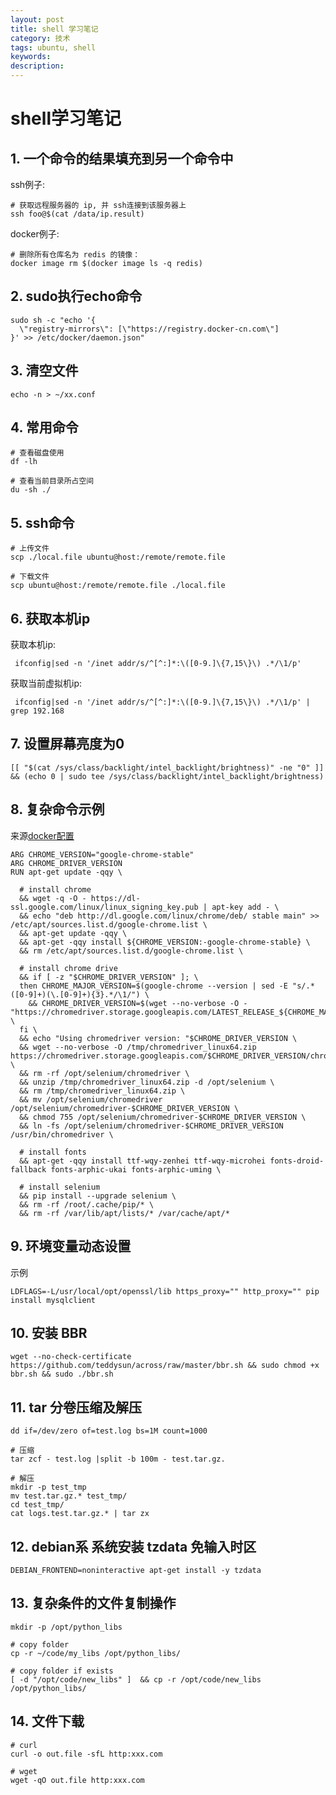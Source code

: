 ```yaml
---
layout: post
title: shell 学习笔记
category: 技术
tags: ubuntu, shell
keywords: 
description: 
---
```


# shell学习笔记

## 1. 一个命令的结果填充到另一个命令中
ssh例子:

```
# 获取远程服务器的 ip, 并 ssh连接到该服务器上
ssh foo@$(cat /data/ip.result)
```

docker例子:

```
# 删除所有仓库名为 redis 的镜像：
docker image rm $(docker image ls -q redis)
```
## 2. sudo执行echo命令

```
sudo sh -c "echo '{
  \"registry-mirrors\": [\"https://registry.docker-cn.com\"]
}' >> /etc/docker/daemon.json"
```
## 3. 清空文件

```echo -n > ~/xx.conf```

## 4. 常用命令

```
# 查看磁盘使用
df -lh

# 查看当前目录所占空间
du -sh ./

```

## 5. ssh命令

```
# 上传文件
scp ./local.file ubuntu@host:/remote/remote.file

# 下载文件
scp ubuntu@host:/remote/remote.file ./local.file
```

## 6. 获取本机ip
获取本机ip:

```
 ifconfig|sed -n '/inet addr/s/^[^:]*:\([0-9.]\{7,15\}\) .*/\1/p'
```

获取当前虚拟机ip:

```
 ifconfig|sed -n '/inet addr/s/^[^:]*:\([0-9.]\{7,15\}\) .*/\1/p' | grep 192.168
```

## 7. 设置屏幕亮度为0

```
[[ "$(cat /sys/class/backlight/intel_backlight/brightness)" -ne "0" ]] && (echo 0 | sudo tee /sys/class/backlight/intel_backlight/brightness)
```

## 8. 复杂命令示例

来源[docker配置](https://github.com/frkhit/docker-python/blob/py36-selenium-chrome/Dockerfile)

```
ARG CHROME_VERSION="google-chrome-stable"
ARG CHROME_DRIVER_VERSION
RUN apt-get update -qqy \

  # install chrome
  && wget -q -O - https://dl-ssl.google.com/linux/linux_signing_key.pub | apt-key add - \
  && echo "deb http://dl.google.com/linux/chrome/deb/ stable main" >> /etc/apt/sources.list.d/google-chrome.list \
  && apt-get update -qqy \
  && apt-get -qqy install ${CHROME_VERSION:-google-chrome-stable} \
  && rm /etc/apt/sources.list.d/google-chrome.list \

  # install chrome drive
  && if [ -z "$CHROME_DRIVER_VERSION" ]; \
  then CHROME_MAJOR_VERSION=$(google-chrome --version | sed -E "s/.* ([0-9]+)(\.[0-9]+){3}.*/\1/") \
    && CHROME_DRIVER_VERSION=$(wget --no-verbose -O - "https://chromedriver.storage.googleapis.com/LATEST_RELEASE_${CHROME_MAJOR_VERSION}"); \
  fi \
  && echo "Using chromedriver version: "$CHROME_DRIVER_VERSION \
  && wget --no-verbose -O /tmp/chromedriver_linux64.zip https://chromedriver.storage.googleapis.com/$CHROME_DRIVER_VERSION/chromedriver_linux64.zip \
  && rm -rf /opt/selenium/chromedriver \
  && unzip /tmp/chromedriver_linux64.zip -d /opt/selenium \
  && rm /tmp/chromedriver_linux64.zip \
  && mv /opt/selenium/chromedriver /opt/selenium/chromedriver-$CHROME_DRIVER_VERSION \
  && chmod 755 /opt/selenium/chromedriver-$CHROME_DRIVER_VERSION \
  && ln -fs /opt/selenium/chromedriver-$CHROME_DRIVER_VERSION /usr/bin/chromedriver \

  # install fonts
  && apt-get -qqy install ttf-wqy-zenhei ttf-wqy-microhei fonts-droid-fallback fonts-arphic-ukai fonts-arphic-uming \
  
  # install selenium
  && pip install --upgrade selenium \
  && rm -rf /root/.cache/pip/* \
  && rm -rf /var/lib/apt/lists/* /var/cache/apt/*
```

## 9. 环境变量动态设置

示例

```
LDFLAGS=-L/usr/local/opt/openssl/lib https_proxy="" http_proxy="" pip install mysqlclient
```

## 10. 安装 BBR

```
wget --no-check-certificate https://github.com/teddysun/across/raw/master/bbr.sh && sudo chmod +x bbr.sh && sudo ./bbr.sh
```

## 11. tar 分卷压缩及解压

```
dd if=/dev/zero of=test.log bs=1M count=1000

# 压缩
tar zcf - test.log |split -b 100m - test.tar.gz.

# 解压
mkdir -p test_tmp
mv test.tar.gz.* test_tmp/
cd test_tmp/
cat logs.test.tar.gz.* | tar zx

```

## 12. debian系 系统安装 tzdata 免输入时区

```
DEBIAN_FRONTEND=noninteractive apt-get install -y tzdata
```

## 13. 复杂条件的文件复制操作

```
mkdir -p /opt/python_libs 

# copy folder
cp -r ~/code/my_libs /opt/python_libs/

# copy folder if exists
[ -d "/opt/code/new_libs" ]  && cp -r /opt/code/new_libs /opt/python_libs/

```

## 14. 文件下载

```
# curl
curl -o out.file -sfL http:xxx.com

# wget
wget -qO out.file http:xxx.com

```
